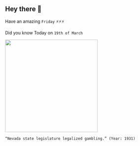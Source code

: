 ## Hey there 👋
Have an amazing `Friday` ⚡⚡⚡

Did you know Today on `19th of March`
 
 [<img src="https://www.gannett-cdn.com/-mm-/1bfbef37d47cc5b737ccfea9631c470adc9338f7/c=0-0-4855-3651/local/-/media/2016/03/18/RenoGroup/RGJ/635939161151470126-Nevada-State-Journal-Fri-Mar-20-1931-.jpg?quality=50&width=640" width="300" />](https://www.history.com/this-day-in-history/nevada-legalizes-gambling#:~:text=In%20March%201931%2C%20Nevada's%20state,later%20in%20the%20year%2C%20divorce.) 
 ```
“Nevada state legislature legalized gambling.” (Year: 1931)
```
